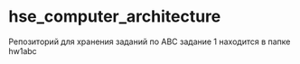 # hse_computer_architecture
Репозиторий для хранения заданий по АВС
задание 1 находится в папке hw1abc
